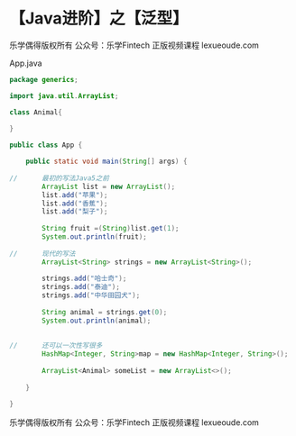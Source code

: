 # 【Java进阶】之【泛型】



乐学偶得版权所有  公众号：乐学Fintech  正版视频课程 lexueoude.com



App.java

```java
package generics;

import java.util.ArrayList;

class Animal{
	
}

public class App {

	public static void main(String[] args) {
		
//		最初的写法Java5之前
		ArrayList list = new ArrayList();
		list.add("苹果");
		list.add("香蕉");
		list.add("梨子");
		
		String fruit =(String)list.get(1);
		System.out.println(fruit);
		
//		现代的写法
		ArrayList<String> strings = new ArrayList<String>();
		
		strings.add("哈士奇");
		strings.add("泰迪");
		strings.add("中华田园犬");
		
		String animal = strings.get(0);
		System.out.println(animal);
		
		
//		还可以一次性写很多
		HashMap<Integer, String>map = new HashMap<Integer, String>();
		
		ArrayList<Animal> someList = new ArrayList<>();
		
	}

}

```



乐学偶得版权所有  公众号：乐学Fintech  正版视频课程 lexueoude.com

 



